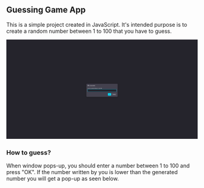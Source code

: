 ## Guessing Game App

This is a simple project created in JavaScript. It's intended purpose is to create a random number between 1 to 100 that you have to guess.

![An example of pop-up window](RNG1.jpg?raw=true "page example")

### How to guess? 

When window pops-up, you should enter a number between 1 to 100 and press "OK". If the number written by you is lower than the generated number
you will get a pop-up as seen below. 

